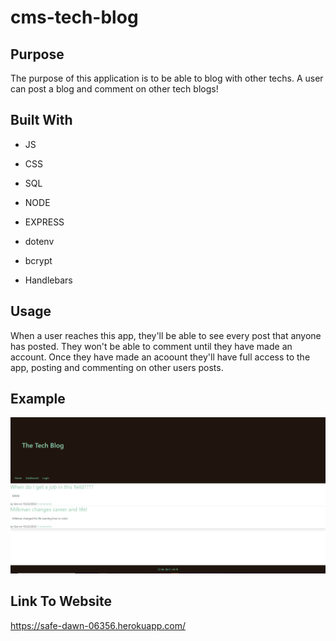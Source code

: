 # cms-tech-blog

## Purpose 

The purpose of this application is to be able to blog with other techs. A user can post a blog and comment on other tech blogs!


## Built With

* JS

* CSS

* SQL

* NODE

* EXPRESS

* dotenv

* bcrypt

* Handlebars

## Usage

When a user reaches this app, they'll be able to see every post that anyone has posted. They won't be able to comment until they have made an account. Once they have made an acoount they'll have full access to the app, posting and commenting on other users posts.


## Example

![cms](./public/assets/cms-tech-photo.png)

## Link To Website

https://safe-dawn-06356.herokuapp.com/